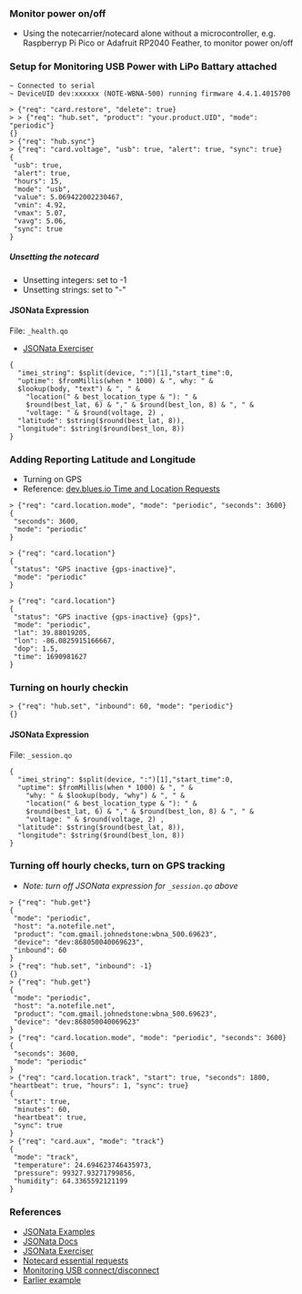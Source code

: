 ### Monitor power on/off
* Using the notecarrier/notecard alone without a microcontroller,
e.g. Raspberryp Pi Pico or Adafruit RP2040 Feather,  to monitor power on/off

### Setup for Monitoring USB Power with LiPo Battary attached
```
~ Connected to serial
~ DeviceUID dev:xxxxxx (NOTE-WBNA-500) running firmware 4.4.1.4015700

> {"req": "card.restore", "delete": true}
> > {"req": "hub.set", "product": "your.product.UID", "mode": "periodic"}
{}
> {"req": "hub.sync"}
> {"req": "card.voltage", "usb": true, "alert": true, "sync": true}
{
 "usb": true,
 "alert": true,
 "hours": 15,
 "mode": "usb",
 "value": 5.069422002230467,
 "vmin": 4.92,
 "vmax": 5.07,
 "vavg": 5.06,
 "sync": true
}
```

##### Unsetting the notecard
* Unsetting integers: set to -1
* Unsetting strings: set to "-"

#### JSONata Expression
File: `_health.qo`  
* [JSONata Exerciser](https://try.jsonata.org/)

```
{
  "imei_string": $split(device, ":")[1],"start_time":0,
  "uptime": $fromMillis(when * 1000) & ", why: " &
  $lookup(body, "text") & ", " &
    "location(" & best_location_type & "): " &
    $round(best_lat, 6) & "," & $round(best_lon, 8) & ", " &
    "voltage: " & $round(voltage, 2) ,
  "latitude": $string($round(best_lat, 8)),
  "longitude": $string($round(best_lon, 8))
}
```

### Adding Reporting Latitude and Longitude
* Turning on GPS
* Reference: [dev.blues.io Time and Location Requests](https://dev.blues.io/notecard/notecard-walkthrough/time-and-location-requests/#working-with-gps-on-the-notecard)
```
> {"req": "card.location.mode", "mode": "periodic", "seconds": 3600}
{
 "seconds": 3600,
 "mode": "periodic"
}

> {"req": "card.location"}
{
 "status": "GPS inactive {gps-inactive}",
 "mode": "periodic"
}

> {"req": "card.location"}
{
 "status": "GPS inactive {gps-inactive} {gps}",
 "mode": "periodic",
 "lat": 39.88019205,
 "lon": -86.0825915166667,
 "dop": 1.5,
 "time": 1690981627
}
```

### Turning on hourly checkin
```
> {"req": "hub.set", "inbound": 60, "mode": "periodic"}
{}
```

#### JSONata Expression
File: `_session.qo`
```
{
  "imei_string": $split(device, ":")[1],"start_time":0,
  "uptime": $fromMillis(when * 1000) & ", " &
    "why: " & $lookup(body, "why") & ", " &
    "location(" & best_location_type & "): " &
    $round(best_lat, 6) & "," & $round(best_lon, 8) & ", " &
    "voltage: " & $round(voltage, 2) ,
  "latitude": $string($round(best_lat, 8)),
  "longitude": $string($round(best_lon, 8))
}
```

### Turning off hourly checks, turn on GPS tracking
* _Note: turn off JSONata expression for `_session.qo` above_

```
> {"req": "hub.get"}
{
 "mode": "periodic",
 "host": "a.notefile.net",
 "product": "com.gmail.johnedstone:wbna_500.69623",
 "device": "dev:868050040069623",
 "inbound": 60
}
> {"req": "hub.set", "inbound": -1}
{}
> {"req": "hub.get"}
{
 "mode": "periodic",
 "host": "a.notefile.net",
 "product": "com.gmail.johnedstone:wbna_500.69623",
 "device": "dev:868050040069623"
}
> {"req": "card.location.mode", "mode": "periodic", "seconds": 3600}
{
 "seconds": 3600,
 "mode": "periodic"
}
> {"req": "card.location.track", "start": true, "seconds": 1800, "heartbeat": true, "hours": 1, "sync": true}
{
 "start": true,
 "minutes": 60,
 "heartbeat": true,
 "sync": true
}
> {"req": "card.aux", "mode": "track"}
{
 "mode": "track",
 "temperature": 24.694623746435973,
 "pressure": 99327.93271799856,
 "humidity": 64.3365592121199
}
```

### References
* [JSONata Examples](https://blues.io/blog/10-jsonata-examples/)
* [JSONata Docs](https://docs.jsonata.org/overview)
* [JSONata Exerciser](https://try.jsonata.org/)
* [Notecard essential requests](https://dev.blues.io/notecard/notecard-walkthrough/essential-requests/)
* [Monitoring USB connect/disconnect](https://dev.blues.io/api-reference/notecard-api/card-requests/#card-voltage)
* [Earlier example](https://www.hackster.io/rob-lauer/cellular-enabled-power-outage-detector-w-sms-notifications-181408)

<!--
# vim: ai et ts=4 sts=4 sw=4 nu
-->
